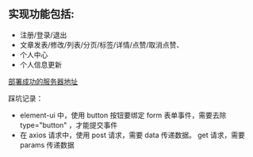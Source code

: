## 实现功能包括: 
   - 注册/登录/退出
   - 文章发表/修改/列表/分页/标签/详情/点赞/取消点赞、
   - 个人中心
   - 个人信息更新


[部署成功的服务器地址](www.baidu.com)

踩坑记录：
   - element-ui 中，使用 button 按钮要绑定 form 表单事件，需要去除 type="button" ，才能提交事件
   - 在 axios 请求中，使用 post 请求，需要 data 传递数据。
     get 请求，需要 params 传递数据